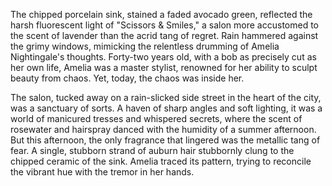 The chipped porcelain sink, stained a faded avocado green, reflected the harsh fluorescent light of "Scissors & Smiles," a salon more accustomed to the scent of lavender than the acrid tang of regret.  Rain hammered against the grimy windows, mimicking the relentless drumming of Amelia Nightingale's thoughts.  Forty-two years old, with a bob as precisely cut as her own life, Amelia was a master stylist, renowned for her ability to sculpt beauty from chaos. Yet, today, the chaos was inside her.

The salon, tucked away on a rain-slicked side street in the heart of the city, was a sanctuary of sorts.  A haven of sharp angles and soft lighting, it was a world of manicured tresses and whispered secrets, where the scent of rosewater and hairspray danced with the humidity of a summer afternoon.  But this afternoon, the only fragrance that lingered was the metallic tang of fear.  A single, stubborn strand of auburn hair stubbornly clung to the chipped ceramic of the sink.  Amelia traced its pattern, trying to reconcile the vibrant hue with the tremor in her hands.
